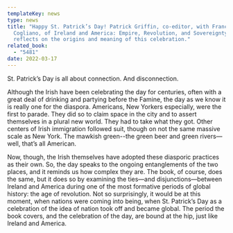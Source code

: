 ```yaml
---
templateKey: news
type: news
title: "Happy St. Patrick’s Day! Patrick Griffin, co-editor, with Francis D.
  Cogliano, of Ireland and America: Empire, Revolution, and Sovereignty,
  reflects on the origins and meaning of this celebration."
related_book:
  - "5481"
date: 2022-03-17
---
```

St. Patrick’s Day is all about connection. And disconnection.

Although the Irish have been celebrating the day for centuries, often with a great deal of drinking and partying before the Famine, the day as we know it is really one for the diaspora. Americans, New Yorkers especially, were the first to parade. They did so to claim space in the city and to assert themselves in a plural new world. They had to take what they got. Other centers of Irish immigration followed suit, though on not the same massive scale as New York. The mawkish green--the green beer and green rivers—well, that’s all American.

Now, though, the Irish themselves have adopted these diasporic practices as their own. So, the day speaks to the ongoing entanglements of the two places, and it reminds us how complex they are. The book, of course, does the same, but it does so by examining the ties—and disjunctions—between Ireland and America during one of the most formative periods of global history: the age of revolution. Not so surprisingly, it would be at this moment, when nations were coming into being, when St. Patrick’s Day as a celebration of the idea of nation took off and became global. The period the book covers, and the celebration of the day, are bound at the hip, just like Ireland and America.